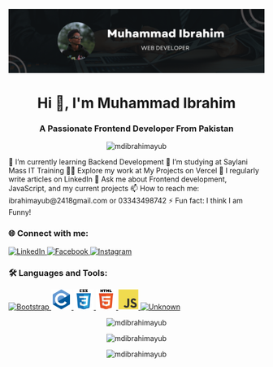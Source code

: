 ![logo](https://github.com/MDIbrahimAyub/MDIbrahimAyub/blob/main/Muhammad%20Ibrahim.png)
<h1 align="center">Hi 👋, I'm Muhammad Ibrahim</h1> <h3 align="center">A Passionate Frontend Developer From Pakistan</h3> <p align="center"> <img src="https://komarev.com/ghpvc/?username=mdibrahimayub&label=Profile%20views&color=0e75b6&style=flat" alt="mdibrahimayub" /> </p>
🌱 I’m currently learning Backend Development
🤝 I’m studying at Saylani Mass IT Training
👨‍💻 Explore my work at My Projects on Vercel
📝 I regularly write articles on LinkedIn
💬 Ask me about Frontend development, JavaScript, and my current projects
📫 How to reach me: ibrahimayub@2418gmail.com or 03343498742
⚡ Fun fact: I think I am Funny!

<h3 align="left">🌐 Connect with me:</h3> <p align="left"> <a href="https://www.linkedin.com/in/muhammad-ibrahim-ayub/" target="_blank"> <img src="https://raw.githubusercontent.com/rahuldkjain/github-profile-readme-generator/master/src/images/icons/Social/linked-in-alt.svg" alt="LinkedIn" height="30" width="40" /> </a> <a href="https://www.facebook.com/profile.php?id=100077727872198" target="_blank"> <img src="https://raw.githubusercontent.com/rahuldkjain/github-profile-readme-generator/master/src/images/icons/Social/facebook.svg" alt="Facebook" height="30" width="40" /> </a> <a href="https://www.instagram.com/ibr_ahim_54/" target="_blank"> <img src="https://raw.githubusercontent.com/rahuldkjain/github-profile-readme-generator/master/src/images/icons/Social/instagram.svg" alt="Instagram" height="30" width="40" /> </a> </p>

<h3 align="left">🛠️ Languages and Tools:</h3> <p align="left"> <a href="https://getbootstrap.com" target="_blank" rel="noreferrer"> <img src="https://encrypted-tbn0.gstatic.com/images?q=tbn:ANd9GcQAjBk613yaZ_qm31ZcS9e5zYf2JFcLXPkOZQ&s" alt="Bootstrap" width="40" height="40" /> </a> <a href="https://www.cprogramming.com/" target="_blank" rel="noreferrer"> <img src="https://raw.githubusercontent.com/devicons/devicon/master/icons/c/c-original.svg" alt="C" width="40" height="40" /> </a> <a href="https://www.w3schools.com/css/" target="_blank" rel="noreferrer"> <img src="https://raw.githubusercontent.com/devicons/devicon/master/icons/css3/css3-original-wordmark.svg" alt="CSS3" width="40" height="40" /> </a> <a href="https://www.w3.org/html/" target="_blank" rel="noreferrer"> <img src="https://raw.githubusercontent.com/devicons/devicon/master/icons/html5/html5-original-wordmark.svg" alt="HTML5" width="40" height="40" /> </a> <a href="https://developer.mozilla.org/en-US/docs/Web/JavaScript" target="_blank" rel="noreferrer"> <img src="https://raw.githubusercontent.com/devicons/devicon/master/icons/javascript/javascript-original.svg" alt="JavaScript" width="40" height="40" /> </a> <a href="" target="_blank"> <img src="https://encrypted-tbn0.gstatic.com/images?q=tbn:ANd9GcQjiMDaclXMZGBlLGtHH0Scnbx0Yn4bLTspvgkffdqHBE1Wdp_5AHV0Z1SaD0opW7un028&usqp=CAU" alt="Unknown" width="40" height="40" /> </a> </p>

<p align="center"> <img src="https://github-readme-stats.vercel.app/api/top-langs?username=mdibrahimayub&show_icons=true&locale=en&layout=compact" alt="mdibrahimayub" /> </p> <p align="center"> <img src="https://github-readme-stats.vercel.app/api?username=mdibrahimayub&show_icons=true&locale=en" alt="mdibrahimayub" /> </p> <p align="center"> <img src="https://github-readme-streak-stats.herokuapp.com/?user=mdibrahimayub&" alt="mdibrahimayub" /> </p>
